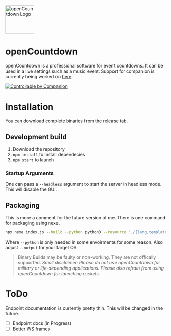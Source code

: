<img alt="openCountdown Logo" height="90px" src="https://git.project-name-here.de/Project-Name-Here/openCountdown/raw/branch/master/static/logo/logoProposal.svg">

# openCountdown
openCountdown is a professional software for event countdowns. It can be used in a live settings such as a music event. 
Support for companion is currently being worked on [here](https://github.com/bitfocus/companion-module-pnh-opencountdown).

<a href="https://bitfocus.io/companion/?ref=pnh-Opencountdown" target="_new"><img alt="Controllable by Companion" src="https://bitfocus.io/companion-badge.png?ref=pnh-Opencountdown"></a>

# Installation
You can download complete binaries from the release tab.
## Development build
1. Download the repository
2. `npm install` to install dependecies
3. `npm start` to launch

### Startup Arguments
One can pass a `--headless` argument to start the server in headless mode. This will disable the GUI.
## Packaging
This is more a comment for the future version of me. There is one command for packaging using nexe.
```bash
npx nexe index.js --build --python python3 --resource "./{lang,templates,static}/**/*" --ouput "openCountdown.exe”
```
Where `--python` is only needed in some envoirments for some reason. Also  adjust `--output` for your target OS.

> Binary Builds may be faulty or non-working. They are not offically supported.
*Small disclaimer: Please do not use openCountdown for military or life-depending applications. Please also refrain from using openCountdown for launching rockets.*



# ToDo
Endpoint documentation is currently pretty thin. This will be changed in the future.
- [ ] Endpoint docs (in Progress)
- [ ] Better WS frames